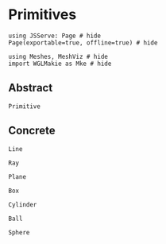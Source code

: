 # Primitives

```@example primitives
using JSServe: Page # hide
Page(exportable=true, offline=true) # hide
```

```@example primitives
using Meshes, MeshViz # hide
import WGLMakie as Mke # hide
```

## Abstract

```@docs
Primitive
```

## Concrete

```@docs
Line
```

```@docs
Ray
```

```@docs
Plane
```

```@docs
Box
```

```@docs
Cylinder
```

```@docs
Ball
```

```@docs
Sphere
```
